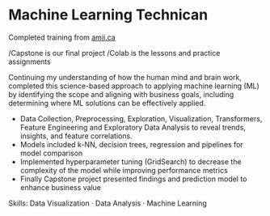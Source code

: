 # Machine Learning Technican

Completed training from [amii.ca](https://amii.ca)

/Capstone is our final project
/Colab is the lessons and practice assignments


Continuing my understanding of how the human mind and brain work, completed this science-based approach to applying machine learning (ML) by identifying the scope and aligning with business goals, including determining where ML solutions can be effectively applied.

* Data Collection, Preprocessing, Exploration, Visualization, Transformers, Feature Engineering and Exploratory Data Analysis to reveal trends, insights, and feature correlations. 
* Models included k-NN, decision trees, regression and pipelines for model comparison
* Implemented hyperparameter tuning (GridSearch) to decrease the complexity of the model while improving performance metrics
* Finally Capstone project presented findings and prediction model to enhance business value


Skills: Data Visualization · Data Analysis · Machine Learning
